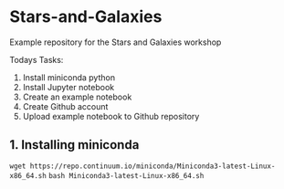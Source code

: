 # Stars-and-Galaxies
Example repository for the Stars and Galaxies workshop

Todays Tasks:
1. Install miniconda python
2. Install Jupyter notebook
3. Create an example notebook
4. Create Github account
5. Upload example notebook to Github repository

## 1. Installing miniconda
`wget https://repo.continuum.io/miniconda/Miniconda3-latest-Linux-x86_64.sh`
`bash Miniconda3-latest-Linux-x86_64.sh`
